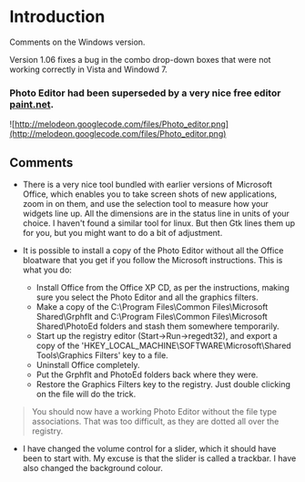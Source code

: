# Introduction #

Comments on the Windows version.

Version 1.06 fixes a bug in the combo drop-down boxes that were not working correctly in Vista and Windowd 7.

### Photo Editor had been superseded by a very nice free editor [paint.net](http://www.getpaint.net). ###

![http://melodeon.googlecode.com/files/Photo_editor.png](http://melodeon.googlecode.com/files/Photo_editor.png)

## Comments ##

  * There is a very nice tool bundled with earlier versions of Microsoft Office, which enables you to take screen shots of new applications, zoom in on them, and use the selection tool to measure how your widgets line up. All the dimensions are in the status line in units of your choice. I haven't found a similar tool for linux. But then Gtk lines them up for you, but you might want to do a bit of adjustment.

  * It is possible to install a copy of the Photo Editor without all the Office bloatware that you get if you follow the Microsoft instructions. This is what you do:
    * Install Office from the Office XP CD, as per the instructions, making sure you select the Photo Editor and all the graphics filters.
    * Make a copy of the C:\Program Files\Common Files\Microsoft Shared\Grphflt and C:\Program Files\Common Files\Microsoft Shared\PhotoEd folders and stash them somewhere temporarily.
    * Start up the registry editor (Start->Run->regedt32), and export a copy of the 'HKEY\_LOCAL\_MACHINE\SOFTWARE\Microsoft\Shared Tools\Graphics Filters' key to a file.
    * Uninstall Office completely.
    * Put the Grphflt and PhotoEd folders back where they were.
    * Restore the Graphics Filters key to the registry. Just double clicking on the file will do the trick.
> You should now have a working Photo Editor without the file type associations. That was too difficult, as they are dotted all over the registry.

  * I have changed the volume control for a slider, which it should have been to start with. My excuse is that the slider is called a trackbar. I have also changed the background colour.